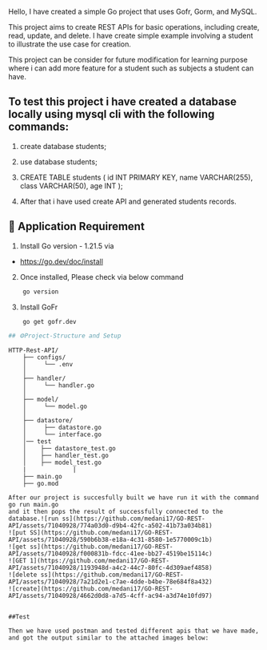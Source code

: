 Hello, I have created a simple Go project that uses Gofr, Gorm, and MySQL.

This project aims to create REST APIs for basic operations, including create, read, update, and delete. I have create simple example involving a student to illustrate the use case for creation.

This project can be consider for future modification for learning purpose where i can add more feature for a student such as subjects a student can have.

## To test this project i have created a database locally using mysql cli with the following commands:

1. create database students;

2. use database students;

3. CREATE TABLE students (
    id INT PRIMARY KEY,
    name VARCHAR(255),
    class VARCHAR(50),
    age INT
   );

4. After that i have used create API and generated students records.

## 🙇 Application Requirement

1.  Install Go version - 1.21.5 via 
 * https://go.dev/doc/install

2. Once installed, Please check via below command
```bash   
    go version
```
3. Install GoFr
```bash   
    go get gofr.dev

## ⚙️Project-Structure and Setup
``` 
    HTTP-Rest-API/
        ├── configs/
        │     └── .env
        │
        ├── handler/
        │     └── handler.go
        │
        ├── model/
        │     └── model.go
        │
        ├── datastore/
        │     ├── datastore.go
        │     └── interface.go
        │── test
        │    ├── datastore_test.go
        │    ├── handler_test.go
        │    ├── model_test.go
        |             |    
        ├── main.go
        ├── go.mod

```
After our project is succesfully built we have run it with the command go run main.go
and it then pops the result of successfully connected to the database.![run ss](https://github.com/medani17/GO-REST-API/assets/71040928/774a03d0-d9b4-42fc-a502-41b73a034b81)
![put SS](https://github.com/medani17/GO-REST-API/assets/71040928/590b6b38-e18a-4c31-8580-1e5770009c1b)
![get ss](https://github.com/medani17/GO-REST-API/assets/71040928/f000831b-fdcc-41ee-bb27-4519be15114c)
![GET 1](https://github.com/medani17/GO-REST-API/assets/71040928/1193948d-a4c2-44c7-80fc-4d309aef4858)
![delete ss](https://github.com/medani17/GO-REST-API/assets/71040928/7a21d2e1-c7ae-4dde-b4be-78e684f8a432)
![create](https://github.com/medani17/GO-REST-API/assets/71040928/4662d0d8-a7d5-4cff-ac94-a3d74e10fd97)


##Test

Then we have used postman and tested different apis that we have made, and got the output similar to the attached images below: 

```
